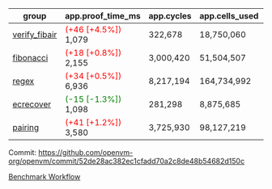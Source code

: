| group | app.proof_time_ms | app.cycles | app.cells_used | leaf.proof_time_ms | leaf.cycles | leaf.cells_used |
| -- | -- | -- | -- | -- | -- | -- |
| [verify_fibair](https://github.com/openvm-org/openvm/blob/benchmark-results/benchmarks-pr/1938/verify_fibair-52de28ac382ec1cfadd70a2c8de48b54682d150c.md) |<span style='color: red'>(+46 [+4.5%])</span> 1,079 |  322,678 |  18,750,060 |- | - | - |
| [fibonacci](https://github.com/openvm-org/openvm/blob/benchmark-results/benchmarks-pr/1938/fibonacci-52de28ac382ec1cfadd70a2c8de48b54682d150c.md) |<span style='color: red'>(+18 [+0.8%])</span> 2,155 |  3,000,420 |  51,504,507 |- | - | - |
| [regex](https://github.com/openvm-org/openvm/blob/benchmark-results/benchmarks-pr/1938/regex-52de28ac382ec1cfadd70a2c8de48b54682d150c.md) |<span style='color: red'>(+34 [+0.5%])</span> 6,936 |  8,217,194 |  164,734,992 |- | - | - |
| [ecrecover](https://github.com/openvm-org/openvm/blob/benchmark-results/benchmarks-pr/1938/ecrecover-52de28ac382ec1cfadd70a2c8de48b54682d150c.md) |<span style='color: green'>(-15 [-1.3%])</span> 1,098 |  281,298 |  8,875,685 |- | - | - |
| [pairing](https://github.com/openvm-org/openvm/blob/benchmark-results/benchmarks-pr/1938/pairing-52de28ac382ec1cfadd70a2c8de48b54682d150c.md) |<span style='color: red'>(+41 [+1.2%])</span> 3,580 |  3,725,930 |  98,127,219 |- | - | - |


Commit: https://github.com/openvm-org/openvm/commit/52de28ac382ec1cfadd70a2c8de48b54682d150c

[Benchmark Workflow](https://github.com/openvm-org/openvm/actions/runs/16782364094)
